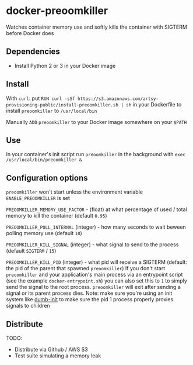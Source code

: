 # docker-preoomkiller
Watches container memory use and softly kills the container with SIGTERM before Docker does

## Dependencies

- Install Python 2 or 3 in your Docker image

## Install

With `curl`: put `RUN curl -sSf https://s3.amazonaws.com/artsy-provisioning-public/install-preoomkiller.sh | sh` in your Dockerfile to install `preoomkiller` to `/usr/local/bin`

Manually `ADD` `preoomkiller` to your Docker image somewhere on your `$PATH`

## Use

In your container's init script run `preoomkiller` in the background with `exec /usr/local/bin/preoomkiller &`

## Configuration options

`preoomkiller` won't start unless the environment variable `ENABLE_PREOOMKILLER` is set

`PREOOMKILLER_MEMORY_USE_FACTOR` - (float) at what percentage of used / total memory to kill the container (default `0.95`)

`PREOOMKILLER_POLL_INTERNAL` (integer) - how many seconds to wait beween polling memory use (default `10`)

`PREOOMKILLER_KILL_SIGNAL` (integer) - what signal to send to the process (default `SIGTERM` / `15`)

`PREOOMKILLER_KILL_PID` (integer) - what pid will receive a SIGTERM (default: the pid of the parent that spawned `preoomkiller`) If you don't start `preoomkiller` and your application's main process via an entrypoint script (see the example `docker-entrypoint.sh`) you can also set this to `1` to simply send the signal to the root process.  `preoomkiller` will exit after sending a signal or its parent process dies.  Note: make sure you're using an init system like [dumb-init](https://github.com/Yelp/dumb-init) to make sure the pid 1 process properly proxies signals to children

## Distribute

TODO:
  - Distribute via Github / AWS S3
  - Test suite simulating a memory leak
